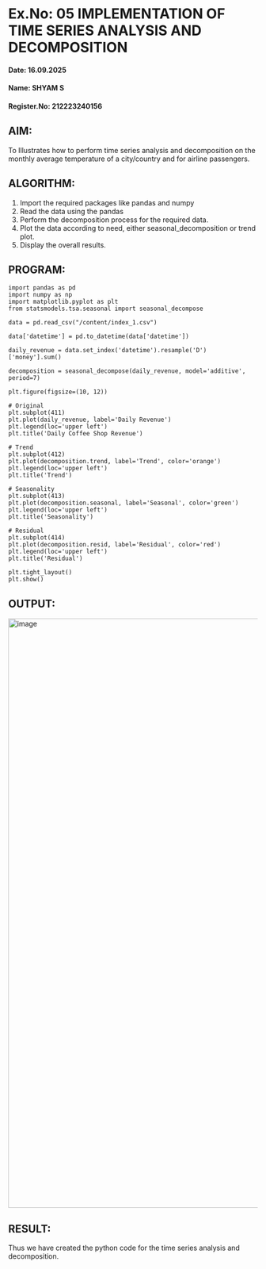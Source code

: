 # Ex.No: 05  IMPLEMENTATION OF TIME SERIES ANALYSIS AND DECOMPOSITION
#### Date: 16.09.2025
#### Name: SHYAM S
#### Register.No: 212223240156

## AIM:
To Illustrates how to perform time series analysis and decomposition on the monthly average temperature of a city/country and for airline passengers.

## ALGORITHM:
1. Import the required packages like pandas and numpy
2. Read the data using the pandas
3. Perform the decomposition process for the required data.
4. Plot the data according to need, either seasonal_decomposition or trend plot.
5. Display the overall results.

## PROGRAM:
```
import pandas as pd
import numpy as np
import matplotlib.pyplot as plt
from statsmodels.tsa.seasonal import seasonal_decompose

data = pd.read_csv("/content/index_1.csv")

data['datetime'] = pd.to_datetime(data['datetime'])

daily_revenue = data.set_index('datetime').resample('D')['money'].sum()

decomposition = seasonal_decompose(daily_revenue, model='additive', period=7)

plt.figure(figsize=(10, 12))

# Original
plt.subplot(411)
plt.plot(daily_revenue, label='Daily Revenue')
plt.legend(loc='upper left')
plt.title('Daily Coffee Shop Revenue')

# Trend
plt.subplot(412)
plt.plot(decomposition.trend, label='Trend', color='orange')
plt.legend(loc='upper left')
plt.title('Trend')

# Seasonality
plt.subplot(413)
plt.plot(decomposition.seasonal, label='Seasonal', color='green')
plt.legend(loc='upper left')
plt.title('Seasonality')

# Residual
plt.subplot(414)
plt.plot(decomposition.resid, label='Residual', color='red')
plt.legend(loc='upper left')
plt.title('Residual')

plt.tight_layout()
plt.show()
```
## OUTPUT:
<img width="990" height="1189" alt="image" src="https://github.com/user-attachments/assets/29068bff-5144-4a21-bc73-4c408c4ea15d" />

## RESULT:
Thus we have created the python code for the time series analysis and decomposition.
